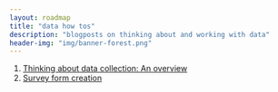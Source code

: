 ```yaml
---
layout: roadmap
title: "data how tos"
description: "blogposts on thinking about and working with data"
header-img: "img/banner-forest.png"
---
```


1. [Thinking about data collection: An overview](\blog\data-how-tos\Thinking-about-data-collection-overview)
2. [Survey form creation](\blog\data-how-tos\data-coll-choices-survey-form-creation)

